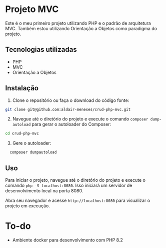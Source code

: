 # Projeto MVC

Este é o meu primeiro projeto utilizando PHP e o padrão de arquitetura MVC. Também estou utilizando Orientação a Objetos como paradigma do projeto.

## Tecnologias utilizadas
- PHP
- MVC
- Orientação a Objetos

## Instalação

1. Clone o repositório ou faça o download do código fonte:
```bash
git clone git@github.com:aldair-meneses/crud-php-mvc.git

``` 
2. Navegue até o diretório do projeto e execute o comando `composer dump-autoload` para gerar o autoloader do Composer:
```bash
cd crud-php-mvc
```

3. Gere o autoloader:
```bash
  composer dumpautoload
```

## Uso

Para iniciar o projeto, navegue até o diretório do projeto e execute o comando
 `php -S localhost:8080`. Isso iniciará um servidor de desenvolvimento local
  na porta 8080.

Abra seu navegador e acesse `http://localhost:8080` para visualizar o projeto
 em execução.

# To-do 

- Ambiente docker para desenvolvimento com PHP 8.2 
